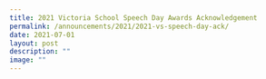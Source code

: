 ```yaml
---
title: 2021 Victoria School Speech Day Awards Acknowledgement
permalink: /announcements/2021/2021-vs-speech-day-ack/
date: 2021-07-01
layout: post
description: ""
image: ""
---
```

